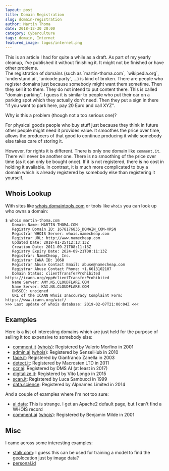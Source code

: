 ```yaml
---
layout: post
title: Domain Registration
slug: domain-registration
author: Martin Thoma
date: 2018-12-30 20:00
category: Cyberculture
tags: domain, Internet
featured_image: logos/internet.png
---
```

<div class="info">This is an article I had for quite a while as a draft. As part of my yearly cleanup, I've published it without finishing it. It might not be finished or have other problems.</div>
The registration of domains (such as `martin-thoma.com`,
`wikipedia.org`, `understand.ai`, `unicode.party`, …) is kind of broken.
There are people who register domains just because somebody might want them
sometime. Then they sell it to them. They do not intend to put content there.
This is called "domain parking". I guess it is similar to people who put their
car on a parking spot which they actually don't need. Then they put a sign
in there "if you want to park here, pay 20 Euro and call XYZ".

Why is this a problem (though not a too serious one)?

For physical goods people who buy stuff just because they think in future other
people might need it provides value. It smoothes the price over time, allows
the producers of that good to continue producing it while somebody else takes
care of storing it.

However, for rights it is different. There is only one domain like `comment.it`.
There will never be another one. There is no smoothing of the price over time
(as it can only be bought once). If it is not registered, there is no cost in
holding it available. In contrast, it is much more complicated to buy a domain
which is already registered by somebody else than registering it yourself.


## Whois Lookup

With sites like <a href="http://whois.domaintools.com/">whois.domaintools.com</a>
or tools like `whois` you can look up who owns a domain:

```shell
$ whois martin-thoma.com
   Domain Name: MARTIN-THOMA.COM
   Registry Domain ID: 1678176835_DOMAIN_COM-VRSN
   Registrar WHOIS Server: whois.namecheap.com
   Registrar URL: http://www.namecheap.com
   Updated Date: 2018-01-25T12:13:13Z
   Creation Date: 2011-09-21T08:11:13Z
   Registry Expiry Date: 2024-09-21T08:11:13Z
   Registrar: NameCheap, Inc.
   Registrar IANA ID: 1068
   Registrar Abuse Contact Email: abuse@namecheap.com
   Registrar Abuse Contact Phone: +1.6613102107
   Domain Status: clientTransferProhibited https://icann.org/epp#clientTransferProhibited
   Name Server: AMY.NS.CLOUDFLARE.COM
   Name Server: KAI.NS.CLOUDFLARE.COM
   DNSSEC: unsigned
   URL of the ICANN Whois Inaccuracy Complaint Form: https://www.icann.org/wicf/
>>> Last update of whois database: 2019-02-07T21:00:04Z <<<
```


## Examples

Here is a list of interesting domains which are just held for the purpose of
selling it too expensive to somebody else:

* <a href="http://comment.it/">comment.it</a> (<a href="http://whois.domaintools.com/comment.it">whois</a>): Registered by Valerio Morfino in 2001
* <a href="http://admin.ai/">admin.ai</a> (<a href="http://whois.domaintools.com/admin.ai">whois</a>): Registered by SenseiHub in 2010
* <a href="http://face.it/">face.it</a>: Registered by Gianfranco Zanella in 2003
* <a href="http://detect.it/">detect.it</a>: Registered by Macrosten LTD in 2011
* <a href="https://ocr.ai/">ocr.ai</a>: Registered by DMS AI (at least in 2017)
* <a href="http://digitalize.it/">digitalize.it</a>: Registered by Vito Longo in 2015
* <a href="http://scan.it/">scan.it</a>: Registered by Luca Sambucci in 1999
* <a href="http://data.science/">data.science</a>: Registered by Alpnames Limited in 2014

And a couple of examples where I'm not too sure:

* <a href="http://ai.data/">ai.data</a>: This is strange. I get an Apache2 default page, but I can't find a WHOIS record
* <a href="http://comment.ai/">comment.ai</a> (<a href="http://whois.domaintools.com/comment.ai">whois</a>): Registered by Benjamin Milde in 2001


## Misc

I came across some interesting examples:

* <a href="http://stalk.com/">stalk.com</a>: I guess this can be used for training a model to find the geolocation just by image data?
* <a href="http://personal.id/">personal.id</a>
